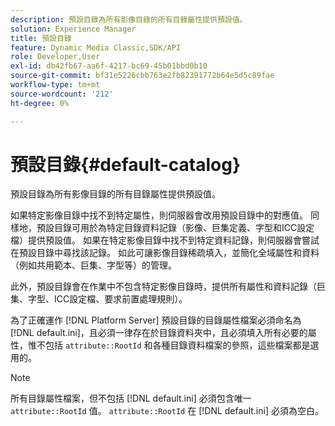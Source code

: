 ```yaml
---
description: 預設目錄為所有影像目錄的所有目錄屬性提供預設值。
solution: Experience Manager
title: 預設目錄
feature: Dynamic Media Classic,SDK/API
role: Developer,User
exl-id: db42fb67-aa6f-4217-bc69-45b01bbd0b10
source-git-commit: bf31e5226cbb763e2fb82391772b64e5d5c89fae
workflow-type: tm+mt
source-wordcount: '212'
ht-degree: 0%

---
```


# 預設目錄{#default-catalog}

預設目錄為所有影像目錄的所有目錄屬性提供預設值。

如果特定影像目錄中找不到特定屬性，則伺服器會改用預設目錄中的對應值。 同樣地，預設目錄可用於為特定目錄資料記錄（影像、巨集定義、字型和ICC設定檔）提供預設值。 如果在特定影像目錄中找不到特定資料記錄，則伺服器會嘗試在預設目錄中尋找該記錄。 如此可讓影像目錄稀疏填入，並簡化全域屬性和資料（例如共用範本、巨集、字型等）的管理。

此外，預設目錄會在作業中不包含特定影像目錄時，提供所有屬性和資料記錄（巨集、字型、ICC設定檔、要求前置處理規則）。

為了正確運作 [!DNL Platform Server] 預設目錄的目錄屬性檔案必須命名為 [!DNL default.ini]，且必須一律存在於目錄資料夾中，且必須填入所有必要的屬性，惟不包括 `attribute::RootId` 和各種目錄資料檔案的參照，這些檔案都是選用的。

>[!NOTE]
>
>所有目錄屬性檔案，但不包括 [!DNL default.ini] 必須包含唯一 `attribute::RootId` 值。 `attribute::RootId` 在 [!DNL default.ini] 必須為空白。
